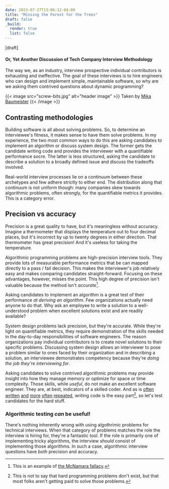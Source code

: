 ```yaml
---
date: 2023-07-27T13:06:12-04:00
title: "Missing the Forest for the Trees"
draft: false
_build:
  render: true
  list: false
---
```

[draft]
#### Or, Yet Another Discussion of Tech Company Interview Methodology
<!-- summary -->
The way we, as an industry, interview prospective individual contributors is exhausting and ineffective. The goal of these interviews is to hire engineers who can design and implement simple, maintainable software, so why are we asking them contrived questions about dynamic programming?
<!-- summary -->

{{< image src="screw-bits.jpg" alt="header image" >}}
Taken by [Mika Baumeister](https://unsplash.com/@mbaumi)
{{< /image >}}

## Contrasting methodologies
Building software is all about solving problems. So, to determine an interviewee's fitness, it makes sense to have them solve problems. In my experience, the two most common ways to do this are asking candidates to implement an algorithm or discuss system design. The former gets the candidate writing code and provides the interviewer with a quantifiable performance socre. The latter is less structured, asking the candidate to describe a solution to a broadly defined issue and discuss the tradeoffs involved.

Real-world interview processes lie on a continuum between these archetypes and few adhere strictly to either end. The distribution along that continuum is not uniform though: many companies skew towards algorithmic problems, often strongly, for the quantifiable metrics it provides. This is a category error.

## Precision vs accuracy
Precision is a great quality to have, but it's meaningless without accuracy. Imagine a thermometer that displays the temperature out to four decimal places, but it's incorrect by up to twenty degrees in either direction. That thermometer has great precision! And it's useless for taking the temperature.

Algorithmic programming problems are high-precision interview tools. They provide lots of measurable performance metrics that be can mapped directly to a pass / fail decision. This makes the interviewer's job relatively easy and makes comparing candidates straight-forward. Focusing on these advantages, however, misses the point. This high degree of precision isn't valuable because the method isn't _accurate_[^1].

Asking candidates to implement an algorithm is a great test of their performance _at deriving an algorithm_. Few organizations actually need anyone to do that. Why ask an employee to write a solution to a well-understood problem when excellent solutions exist and are readily available?

System design problems lack precision, but they're accurate. While they're light on quantifiable metrics, they require demonstration of the skills needed in the day-to-day responsibilities of software engineers. The reason organizations pay individual contributors is to create novel solutions to their specific problems. Discussing system design allows an interviewer to pose a problem similar to ones faced by their organization and in describing a solution, an interviewee demonstrates competency because they're _doing the job they're interviewing for_.

Asking candidates to solve contrived algorithmic problems may provide insight into how they manage memory or optimize for space or time complexity. Those skills, while _useful_, do not make an excellent software engineer. They are, at best, indicators of a skilled coder. And as is
[often](https://tomgamon.com/posts/writing-code-is-the-easy-part/)
[written](https://camlittle.com/posts/2020-05-04-coding-is-the-easy-part/)
[and](https://medium.com/@alexandruhogea1/writing-code-is-easy-ad0419d85065)
[more](https://swizec.com/blog/coding-is-the-easy-part/)
[often](https://www.reddit.com/r/learnprogramming/comments/s2zmz1/coding_is_the_easy_part/)
[repeated](https://pawnmaster.com/writing-code-is-the-easy-part/),
writing code is the easy part[^2], so let's test candidates for the hard stuff.

### Algorithmic testing _can_ be useful!
There's nothing inherently wrong with using algothrimic problems for technical interviews. When that category of problems matches the role the interview is hiring for, they're a fantastic tool. If the role is primarily one of implementing tricky algorithms, the interview _should_ consist of implementing those algorithms. In such a case, algorithmic interview questions have _both_ precision and accuracy.

[^1]: This is an example of [the McNamara fallacy](https://en.wikipedia.org/wiki/McNamara_fallacy).

[^2]: This is not to say that hard programming problems don't exist, but that most folks aren't getting paid to solve those problems.
